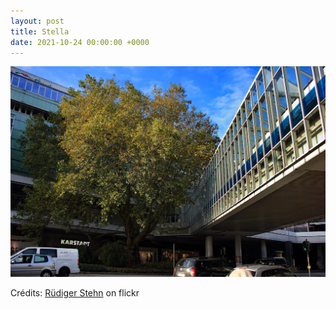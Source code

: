 ```yaml
---
layout: post
title: Stella
date: 2021-10-24 00:00:00 +0000
---
```


![Stella](/images/2021-10-24.jpg)

Crédits: [Rüdiger Stehn](https://www.flickr.com/people/rstehn/) on flickr
